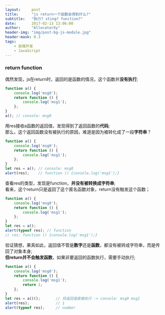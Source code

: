 ```yaml
---
layout:     post
title:      "js return一个函数会得到什么?"
subtitle:   "执行? sting? function?"
date:       2017-02-13 13:06:00
author:     "AllocatorXy"
header-img: "img/post-bg-js-module.jpg"
header-mask: 0.3
tags:
    - 前端开发
    - JavaScript
---
```


### return function

偶然发现，js在return时，返回的是函数的情况，这个函数并**没有执行**;

```javascript
function a() {
    console.log('msg0');
    return function () {
        console.log('msg1');
    };
}
a(); // console: msg0
```

用res接收a函数的返回值，发现得到了返回函数的**代码**;<br />
那么，这个返回函数没有被执行的原因，难道是因为被转化成了一段**字符串**？

```javascript
function a() {
    console.log('msg0');
    return function () {
        console.log('msg1');
    };
}
let res = a(); // console: msg0
alert(res);    // function () {console.log('msg1');}
```

查看res的类型，发现是function，**并没有被转换成字符串**;<br />
看来，这个return只是返回了这个匿名函数对象，return没有触发这个函数；

```javascript
function a() {
    console.log('msg0');
    return function () {
        console.log('msg1');
    };
}
let res = a(); 
alert(typeof res); // function
// res: function () {console.log('msg1');}
```

验证猜想，果真如此，返回值不管是**数字**还是**函数**，都没有被转成字符串，而是传回了对象本身;<br />
**但return并不会触发函数**，如果非要返回的函数执行，需要手动执行;

```javascript
function a() {
    console.log('msg0');
    return function () {
        console.log('msg1');
        return 1;
    };
}
let res = a()();       // 将返回值直接执行 -> console: msg0 msg1
alert(res);            // 1
alert(typeof res);     // number
```
